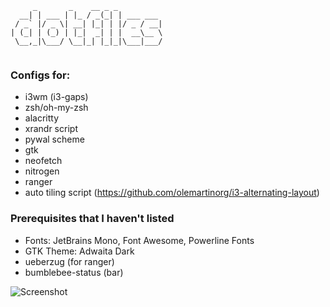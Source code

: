 ```
     _       _    __ _ _
  __| | ___ | |_ / _(_| | ___ ___
 / _` |/ _ \| __| |_| | |/ _ / __|
| (_| | (_) | |_|  _| | |  __\__ \
 \__,_|\___/ \__|_| |_|_|\___|___/
 
 ```
 ### Configs for:
 - i3wm (i3-gaps)
 - zsh/oh-my-zsh
 - alacritty
 - xrandr script
 - pywal scheme
 - gtk
 - neofetch
 - nitrogen
 - ranger
 - auto tiling script (https://github.com/olemartinorg/i3-alternating-layout)
 
 ### Prerequisites that I haven't listed
 - Fonts: JetBrains Mono, Font Awesome, Powerline Fonts
 - GTK Theme: Adwaita Dark
 - ueberzug (for ranger)
 - bumblebee-status (bar)
 
 
 ![Screenshot](https://cdn.discordapp.com/attachments/989325618237816842/1021900897405648926/2022-09-20_16-47.png)
